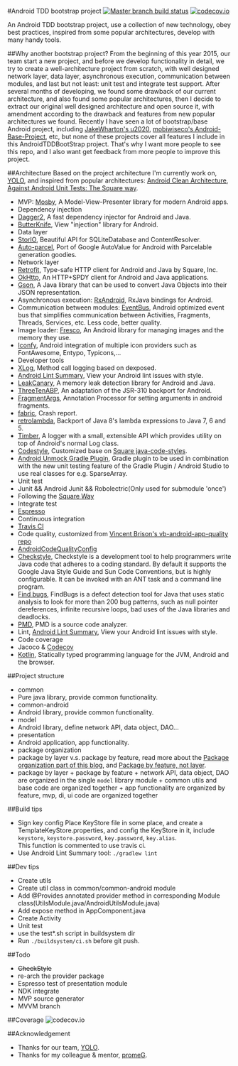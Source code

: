 #Android TDD bootstrap project
[![Master branch build status](https://travis-ci.org/Piasy/AndroidTDDBootStrap.svg?branch=master)](https://travis-ci.org/Piasy/AndroidTDDBootStrap)
[![codecov.io](http://codecov.io/github/Piasy/AndroidTDDBootStrap/coverage.svg?branch=master)](http://codecov.io/github/Piasy/AndroidTDDBootStrap?branch=master)

An Android TDD bootstrap project, use a collection of new technology, obey best practices, inspired from some popular architectures, develop with many handy tools.

##Why another bootstrap project?
From the beginning of this year 2015, our team start a new project, and before we develop functionality in detail, we try to create a well-architecture project from scratch, with well designed network layer, data layer, asynchronous execution, communication between modules, and last but not least: unit test and integrate test support. After several months of developing, we found some drawback of our current architecture, and also found some popular architectures, then I decide to extract our original well designed architecture and open source it, with amendment according to the drawback and features from new popular architectures we found.
Recently I have seen a lot of bootstrap/base Android project, including [JakeWharton's u2020](https://github.com/JakeWharton/u2020), [mobiwiseco's Android-Base-Project](https://github.com/mobiwiseco/Android-Base-Project), etc, but none of these projects cover all features I include in this AndroidTDDBootStrap project. That's why I want more people to see this repo, and I also want get feedback from more people to improve this project.

##Architecture
Based on the project architecture I'm currently work on, [YOLO](https://www.yoloyolo.tv/), and inspired from popular architectures: [Android Clean Architecture](https://github.com/android10/Android-CleanArchitecture), [Against Android Unit Tests: The Square way](http://www.philosophicalhacker.com/2015/04/10/against-android-unit-tests/).
+  MVP: [Mosby](https://github.com/sockeqwe/mosby), A Model-View-Presenter library for modern Android apps.
+  Dependency injection
  +  [Dagger2](https://github.com/google/dagger), A fast dependency injector for Android and Java.
  +  [ButterKnife](https://github.com/JakeWharton/butterknife), View "injection" library for Android.
+  Data layer
  +  [StorIO](https://github.com/pushtorefresh/storio), Beautiful API for SQLiteDatabase and ContentResolver.
  +  [Auto-parcel](https://github.com/frankiesardo/auto-parcel), Port of Google AutoValue for Android with Parcelable generation goodies.
+  Network layer
  +  [Retrofit](http://square.github.io/retrofit/), Type-safe HTTP client for Android and Java by Square, Inc.
  +  [OkHttp](http://square.github.io/okhttp/), An HTTP+SPDY client for Android and Java applications.
  +  [Gson](https://github.com/google/gson), A Java library that can be used to convert Java Objects into their JSON representation.
+  Asynchronous execution:  [RxAndroid](https://github.com/ReactiveX/RxAndroid), RxJava bindings for Android.
+  Communication between modules: [EventBus](https://github.com/greenrobot/EventBus), Android optimized event bus that simplifies communication between Activities, Fragments, Threads, Services, etc. Less code, better quality.
+  Image loader: [Fresco](https://github.com/facebook/fresco), An Android library for managing images and the memory they use.
+  [Iconfy](https://github.com/JoanZapata/android-iconify), Android integration of multiple icon providers such as FontAwesome, Entypo, Typicons,...
+  Developer tools
  +  [XLog](https://github.com/promeG/XLog), Method call logging based on dexposed.
  +  [Android Lint Summary](https://github.com/passy/android-lint-summary), View your Android lint issues with style.
  +  [LeakCanary](https://github.com/square/leakcanary), A memory leak detection library for Android and Java.
  +  [ThreeTenABP](https://github.com/JakeWharton/ThreeTenABP), An adaptation of the JSR-310 backport for Android.
  +  [FragmentArgs](https://github.com/sockeqwe/fragmentargs), Annotation Processor for setting arguments in android fragments.
  +  [fabric](https://get.fabric.io/), Crash report.
  +  [retrolambda](https://github.com/orfjackal/retrolambda), Backport of Java 8's lambda expressions to Java 7, 6 and 5.
  +  [Timber](https://github.com/JakeWharton/timber), A logger with a small, extensible API which provides utility on top of Android's normal Log class.
  +  [Codestyle](https://github.com/Piasy/java-code-styles), Customized base on [Square java-code-styles](https://github.com/square/java-code-styles).
  +  [Android Unmock Gradle Plugin](https://github.com/bjoernQ/unmock-plugin), Gradle plugin to be used in combination with the new unit testing feature of the Gradle Plugin / Android Studio to use real classes for e.g. SparseArray.
+  Unit test
  +  Junit && Android Junit && Robolectric(Only used for submodule 'once')
  +  Following the [Square Way](http://www.philosophicalhacker.com/2015/04/10/against-android-unit-tests/)
+  Integrate test
  +  [Espresso](https://code.google.com/p/android-test-kit/)
+  Continuous integration
  +  [Travis CI](https://travis-ci.org/)
+  Code quality, customized from [Vincent Brison's vb-android-app-quality repo](https://github.com/vincentbrison/vb-android-app-quality)
  +  [AndroidCodeQualityConfig](https://github.com/Piasy/AndroidCodeQualityConfig)
  +  [Checkstyle](https://github.com/checkstyle/checkstyle), Checkstyle is a development tool to help programmers write Java code that adheres to a coding standard. By default it supports the Google Java Style Guide and Sun Code Conventions, but is highly configurable. It can be invoked with an ANT task and a command line program.
  +  [Find bugs](https://github.com/findbugsproject/findbugs), FindBugs is a defect detection tool for Java that uses static analysis to look for more than 200 bug patterns, such as null pointer dereferences, infinite recursive loops, bad uses of the Java libraries and deadlocks.
  +  [PMD](https://github.com/pmd/pmd), PMD is a source code analyzer.
  +  Lint, [Android Lint Summary](https://github.com/passy/android-lint-summary), View your Android lint issues with style.
+  Code coverage
  +  Jacoco & [Codecov](https://codecov.io)
+  [Kotlin](http://kotlinlang.org/), Statically typed programming language for the JVM, Android and the browser.

##Project structure
+  common
  +  Pure java library, provide common functionality.
+  common-android
  +  Android library, provide common functionality.
+  model
  +  Android library, define network API, data object, DAO...
+  presentation
  +  Android application, app functionality.
+  package organization
  +  package by layer v.s. package by feature, read more about the [Package organization part of this blog](http://fernandocejas.com/2015/07/18/architecting-android-the-evolution/), and [Package by feature, not layer](http://www.javapractices.com/topic/TopicAction.do?Id=205).
  +  package by layer + package by feature
    +  network API, data object, DAO are organized in the single `model` library module
    +  common utils and base code are organized together
    +  app functionality are organized by feature, mvp, di, ui code are organized together

##Build tips
+  Sign key config
Place KeyStore file in some place, and create a TemplateKeyStore.properties, and config the KeyStore in it, include `keystore`, `keystore.password`, `key.password`, `key.alias`.  
This function is commented to use travis ci.
+  Use Android Lint Summary tool: `./gradlew lint`

##Dev tips
+  Create utils
  +  Create util class in common/common-android module
  +  Add @Provides annotated provider method in corresponding Module class(UtilsModule.java/AndroidUtilsModule.java)
  +  Add expose method in AppComponent.java
+  Create Activity
+  Unit test
  +  use the test*.sh script in buildsystem dir
+  Run `./buildsystem/ci.sh` before git push.

##Todo
+  ~~CheckStyle~~
+  re-arch the provider package
+  Espresso test of presentation module
+  NDK integrate
+  MVP source generator
+  MVVM branch

##Coverage
![codecov.io](http://codecov.io/github/Piasy/AndroidTDDBootStrap/branch.svg?branch=master)

##Acknowledgement
+  Thanks for our team, [YOLO](https://www.yoloyolo.tv/).
+  Thanks for my colleague & mentor, [promeG](https://github.com/promeG/).